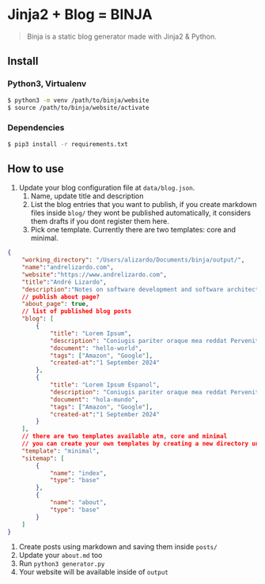 # Jinja2 + Blog = BINJA
> Binja is a static blog generator made with Jinja2 & Python.

## Install

### Python3, Virtualenv
```bash
$ python3 -m venv /path/to/binja/website
$ source /path/to/binja/website/activate
```

### Dependencies
```bash
$ pip3 install -r requirements.txt
```

## How to use
1. Update your blog configuration file at `data/blog.json`. 
	1. Name, update title and description
	1. List the blog entries that you want to publish, if you create markdown files inside `blog/` they wont be published automatically, it considers them drafts if you dont register them here.
	1. Pick one template. Currently there are two templates: core and minimal.
```json
{
	"working_directory": "/Users/alizardo/Documents/binja/output/",
	"name":"andrelizardo.com",
	"website":"https://www.andrelizardo.com",
	"title":"André Lizardo",
	"description":"Notes on software development and software architecture.",
	// publish about page?
	"about_page": true,
	// list of published blog posts
	"blog": [
		{
			"title": "Lorem Ipsum",
			"description": "Coniugis pariter oraque mea reddat Pervenit legebat, subiecta vulgusque. His avertitur si vela volucris dabat",
			"document": "hello-world",
			"tags": ["Amazon", "Google"],
			"created-at":"1 September 2024"
		},
		{
			"title": "Lorem Ipsum Espanol",
			"description": "Coniugis pariter oraque mea reddat Pervenit legebat, subiecta vulgusque. His avertitur si vela volucris dabat",
			"document": "hola-mundo",
			"tags": ["Amazon", "Google"],
			"created-at":"1 September 2024"
		}
	],
	// there are two templates available atm, core and minimal
	// you can create your own templates by creating a new directory under templates and extend the core template
	"template": "minimal",
	"sitemap": [
		{
			"name": "index",
			"type": "base"
		},
		{
			"name": "about",
			"type": "base"
		}
	]
}
```
1. Create posts using markdown and saving them inside `posts/`
1. Update your `about.md` too
1. Run `python3 generator.py`
1. Your website will be available inside of `output`